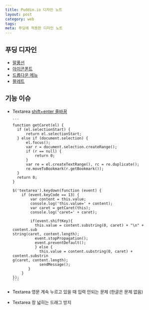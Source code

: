 ```yaml
---
title: Puddin.io 디자인 노트
layout: post
category: web
tags:
meta: 푸딩에 적용한 디자인 노트
---
```


## 푸딩 디자인


- [말풍선](말풍선http://webclub.tistory.com/377)
- [아이콘폰트](https://al-cion.github.io/create-icon-font/)
- [드롭다운 메뉴](http://zetawiki.com/wiki/JQuery_%EB%82%B4%EB%B9%84%EA%B2%8C%EC%9D%B4%EC%85%98%EB%B0%94_%2B_%EB%A7%88%EC%9A%B0%EC%8A%A4%EC%98%A4%EB%B2%84_%EB%93%9C%EB%A1%AD%EB%8B%A4%EC%9A%B4)
- [팔레트](http://paletton.com/#uid=12S0u0kaevP2CSf62Hrf8qTkKlt)

## 기능 이슈
- Textarea [shift+enter 줄바꿈](http://stackoverflow.com/questions/6014702/how-do-i-detect-shiftenter-and-generate-a-new-line-in-textarea
)

      ```
      function getCaret(el) {
        if (el.selectionStart) {
            return el.selectionStart;
        } else if (document.selection) {
            el.focus();
            var r = document.selection.createRange();
            if (r == null) {
                return 0;
            }
            var re = el.createTextRange(), rc = re.duplicate();
            re.moveToBookmark(r.getBookmark());                                  
        }
        return 0;
      }

      $('textarea').keydown(function (event) {
          if (event.keyCode == 13) {
              var content = this.value;
              console.log('this.value=' + content);
              var caret = getCaret(this);
              console.log('caret=' + caret);

              if(event.shiftKey){
                this.value = content.substring(0, caret) + "\n" + content.sub
      string(caret, content.length);
                event.stopPropagation();
                event.preventDefault();
                } else {
                  this.value = content.substring(0, caret) + content.substrin
      g(caret, content.length);
                  sendMessage();
             }
          }
      });
      ```

- Textarea 영문 계속 누르고 있을 때 입력 안되는 문제 (한글은 문제 없음)
- Textarea 창 넓히는 드래그 방지
